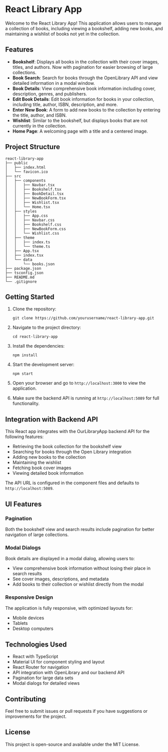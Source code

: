 # React Library App

Welcome to the React Library App! This application allows users to manage a collection of books, including viewing a bookshelf, adding new books, and maintaining a wishlist of books not yet in the collection.

## Features

- **Bookshelf**: Displays all books in the collection with their cover images, titles, and authors. Now with pagination for easier browsing of large collections.
- **Book Search**: Search for books through the OpenLibrary API and view detailed information in a modal window.
- **Book Details**: View comprehensive book information including cover, description, genres, and publishers.
- **Edit Book Details**: Edit book information for books in your collection, including title, author, ISBN, description, and more.
- **Enter New Book**: A form to add new books to the collection by entering the title, author, and ISBN.
- **Wishlist**: Similar to the bookshelf, but displays books that are not currently in the collection.
- **Home Page**: A welcoming page with a title and a centered image.

## Project Structure

```
react-library-app
├── public
│   ├── index.html
│   └── favicon.ico
├── src
│   ├── components
│   │   ├── Navbar.tsx
│   │   ├── Bookshelf.tsx
│   │   ├── BookDetail.tsx
│   │   ├── NewBookForm.tsx
│   │   ├── Wishlist.tsx
│   │   └── Home.tsx
│   ├── styles
│   │   ├── App.css
│   │   ├── Navbar.css
│   │   ├── Bookshelf.css
│   │   ├── NewBookForm.css
│   │   └── Wishlist.css
│   ├── theme
│   │   ├── index.ts
│   │   └── theme.ts
│   ├── App.tsx
│   ├── index.tsx
│   └── data
│       └── books.json
├── package.json
├── tsconfig.json
├── README.md
└── .gitignore
```

## Getting Started

1. Clone the repository:

   ```
   git clone https://github.com/yourusername/react-library-app.git
   ```

2. Navigate to the project directory:

   ```
   cd react-library-app
   ```

3. Install the dependencies:

   ```
   npm install
   ```

4. Start the development server:

   ```
   npm start
   ```

5. Open your browser and go to `http://localhost:3000` to view the application.

6. Make sure the backend API is running at `http://localhost:5089` for full functionality.

## Integration with Backend API

This React app integrates with the OurLibraryApp backend API for the following features:

- Retrieving the book collection for the bookshelf view
- Searching for books through the Open Library integration
- Adding new books to the collection
- Maintaining the wishlist
- Fetching book cover images
- Viewing detailed book information

The API URL is configured in the component files and defaults to `http://localhost:5089`.

## UI Features

### Pagination

Both the bookshelf view and search results include pagination for better navigation of large collections.

### Modal Dialogs

Book details are displayed in a modal dialog, allowing users to:

- View comprehensive book information without losing their place in search results
- See cover images, descriptions, and metadata
- Add books to their collection or wishlist directly from the modal

### Responsive Design

The application is fully responsive, with optimized layouts for:

- Mobile devices
- Tablets
- Desktop computers

## Technologies Used

- React with TypeScript
- Material UI for component styling and layout
- React Router for navigation
- API integration with OpenLibrary and our backend API
- Pagination for large data sets
- Modal dialogs for detailed views

## Contributing

Feel free to submit issues or pull requests if you have suggestions or improvements for the project.

## License

This project is open-source and available under the MIT License.
